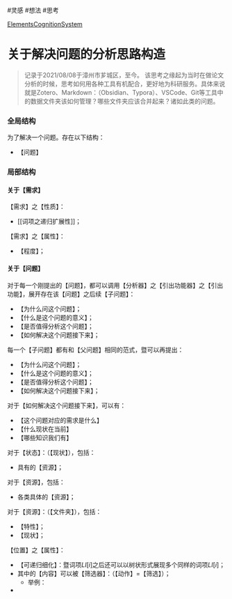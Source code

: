 #灵感 
#想法
#思考

[ElementsCognitionSystem](ElementsCognitionSystem)

# 关于解决问题的分析思路构造

> 记录于2021/08/08于漳州市芗城区，至今。
> 该思考之缘起为当时在做论文分析的时候，思考如何用各种工具有机配合，更好地为科研服务。具体来说就是Zotero、Markdown：（Obsidian、Typora）、VSCode、Git等工具中的数据文件夹该如何管理？哪些文件夹应该合并起来？诸如此类的问题。



### 全局结构

为了解决一个问题。存在以下结构：
- 【问题】

### 局部结构

#### 关于【需求】

【需求】之【性质】：
- [[词项之递归扩展性]]；

【需求】之【属性】：
- 【程度】；


#### 关于【问题】

对于每一个刚提出的【问题】，都可以调用【分析器】之【引出功能器】之【引出功能】，展开存在该【问题】之后续【子问题】：
- 【为什么问这个问题】；
- 【什么是这个问题的意义】；
- 【是否值得分析这个问题】；
- 【如何解决这个问题接下来】；

每一个【子问题】都有和【父问题】相同的范式，暨可以再提出：
- 【为什么问这个问题】；
- 【什么是这个问题的意义】；
- 【是否值得分析这个问题】；
- 【如何解决这个问题接下来】；

对于【如何解决这个问题接下来】，可以有：
- 【这个问题对应的需求是什么】
- 【什么现状在当前】
- 【哪些知识我们有】



对于【状态】：（【现状】），包括：
- 具有的【资源】；


对于【资源】，包括：
- 各类具体的【资源】；


对于【资源】：（【文件夹】），包括：
- 【特性】；
- 【现状】；


【位置】之【属性】：
- 【可递归细化】：暨词项$LI[i]$之后还可以以树状形式展现多个同样的词项$LI[i]$；
- 其中的【内容】可以被【筛选器】：（【动作】=【筛选】）；
    - 举例：
- 